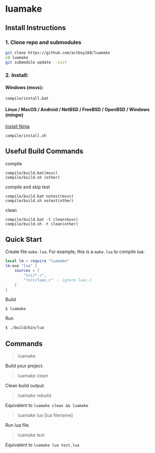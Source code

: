 # luamake

## Install Instructions

### 1. Clone repo and submodules

```bash
git clone https://github.com/actboy168/luamake
cd luamake
git submodule update --init
```

### 2. Install:

#### Windows (msvc):
```
compile/install.bat
```

#### Linux / MacOS / Android / NetBSD / FreeBSD / OpenBSD / Windows (mingw)

[Install Ninja](https://github.com/ninja-build/ninja/wiki/Pre-built-Ninja-packages)

```
compile/install.sh
```

## Useful Build Commands

compile
```
compile/build.bat(msvc)
compile/build.sh (other)
```

compile and skip test
```
compile/build.bat notest(msvc)
compile/build.sh notest(other)
```

clean
```
compile/build.bat -t clean(msvc)
compile/build.sh -t clean(other)
```

## Quick Start

Create file `make.lua`. For example, this is a `make.lua` to compile lua:
``` lua
local lm = require "luamake"
lm:exe "lua" {
    sources = {
        "src/*.c",
        "!src/luac.c" -- ignore luac.c
    }
}
```

Build
``` bash
$ luamake
```

Run
``` bash
$ ./build/bin/lua
```

## Commands

> luamake

Build your project.

> luamake clean

Clean build output.

> luamake rebuild

Equivalent to `luamake clean && luamake`

> luamake lua [lua filename]

Run lua file.

> luamake test

Equivalent to `luamake lua test.lua`
